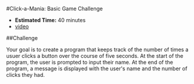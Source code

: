 #Click-a-Mania: Basic Game Challenge

* **Estimated Time:** 40 minutes
* [video](http://www.youtube.com/watch?v=mKQ2MihOJ_0)

##Challenge

Your goal is to create a program that keeps track of the number of times a usuer clicks a button over the course of five seconds. At the start of the program, the user is prompted to input their name. At the end of the program, a message is displayed with the user's name and the number of clicks they had.
